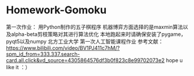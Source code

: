 # Homework-Gomoku
第一次作业：
用Python制作的五子棋程序
机器博弈方面选择的是maxmin算法以及alpha-beta剪枝策略对其进行算法优化
本地跑起来时请确保安装了pygame，pyqt5以及numpy
北方工业大学 第一次人工智能课程作业
参考文献：https://www.bilibili.com/video/BV1PJ411c7hM/?spm_id_from=333.337.search-card.all.click&vd_source=4305864576df3b0f823c8e99702073e2
hope u like it ：）